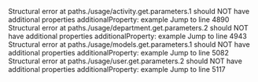 Structural error at paths./usage/activity.get.parameters.1
should NOT have additional properties
additionalProperty: example
Jump to line 4890
Structural error at paths./usage/department.get.parameters.2
should NOT have additional properties
additionalProperty: example
Jump to line 4943
Structural error at paths./usage/models.get.parameters.1
should NOT have additional properties
additionalProperty: example
Jump to line 5082
Structural error at paths./usage/user.get.parameters.2
should NOT have additional properties
additionalProperty: example
Jump to line 5117
 
